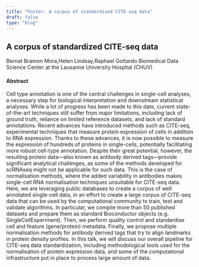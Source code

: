 ```yaml
---
title: "Poster: A corpus of standardized CITE-seq data"
draft: false
type: "blog"
---
```


## A corpus of standardized CITE-seq data
Bernat Bramon Mora,Helen Lindsay,Raphael Gottardo
Biomedical Data Science Center at the Lausanne University Hospital (CHUV)
#### Abstract

Cell type annotation is one of the central challenges in single-cell analyses, a necessary step for biological interpretation and downstream statistical analyses. While a lot of progress has been made to this date, current state-of-the-art techniques still suffer from major limitations, including lack of ground truth, reliance on limited reference datasets, and lack of standard annotations. Recent advances have introduced methods such as CITE-seq, experimental techniques that measure protein expression of cells in addition to RNA expression. Thanks to these advances, it is now possible to measure the expression of hundreds of proteins in single-cells, potentially facilitating more robust cell-type annotation. Despite their great potential, however, the resulting protein data—also known as antibody derived tags—provide significant analytical challenges, as some of the methods developed for scRNAseq might not be applicable for such data. This is the case of normalisation methods, where the added variability in antibodies makes single-cell RNA normalisation techniques unsuitable for CITE-seq data. Here, we are leveraging public databases to create a corpus of well annotated single-cell data, in an effort to create a large corpus of CITE-seq data that can be used by the computational community to train, test and validate algorithms. In particular, we compile more than 50 published datasets and prepare them as standard Bioconductor objects (e.g. SingleCellExperiment). Then, we perform quality control and standardise cell and feature (gene/protein) metadata. Finally, we propose multiple normalisation methods for antibody derived tags that try to align landmarks in protein density profiles. In this talk, we will discuss our overall pipeline for CITE-seq data standardization, including methodological tools used for the normalisation of protein expression data, and some of the computational infrastructure put in place to process large amount of data.
